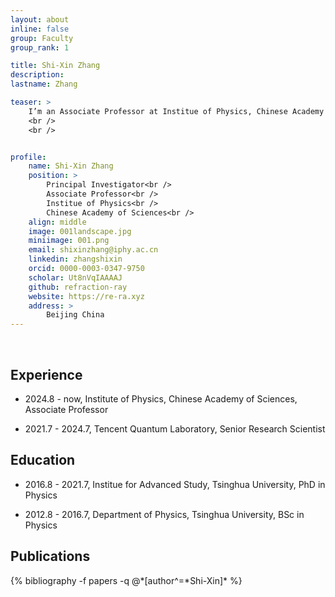 ```yaml
---
layout: about
inline: false
group: Faculty
group_rank: 1

title: Shi-Xin Zhang
description: 
lastname: Zhang

teaser: >
    I’m an Associate Professor at Institue of Physics, Chinese Academy of Sciences.
    <br />
    <br />


profile:
    name: Shi-Xin Zhang
    position: > 
        Principal Investigator<br />
        Associate Professor<br />
        Institue of Physics<br />
        Chinese Academy of Sciences<br />
    align: middle
    image: 001landscape.jpg
    miniimage: 001.png
    email: shixinzhang@iphy.ac.cn
    linkedin: zhangshixin
    orcid: 0000-0003-0347-9750
    scholar: Ut8nVqIAAAAJ
    github: refraction-ray
    website: https://re-ra.xyz
    address: >
        Beijing China
---
```


<br>

## Experience

* 2024.8 - now, Institute of Physics, Chinese Academy of Sciences, Associate Professor

* 2021.7 - 2024.7, Tencent Quantum Laboratory, Senior Research Scientist

## Education

* 2016.8 - 2021.7, Institue for Advanced Study, Tsinghua University, PhD in Physics

* 2012.8 - 2016.7, Department of Physics, Tsinghua University, BSc in Physics


## Publications


<div class="publications">
{% bibliography -f papers -q @*[author^=*Shi-Xin]* %}
</div>
